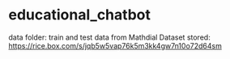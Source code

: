 # educational_chatbot
data folder: train and test data from Mathdial
Dataset stored: 
https://rice.box.com/s/jqb5w5vap76k5m3kk4gw7n10o72d64sm
